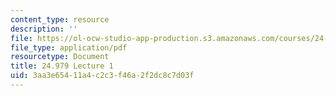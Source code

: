 ```yaml
---
content_type: resource
description: ''
file: https://ol-ocw-studio-app-production.s3.amazonaws.com/courses/24-979-topics-in-semantics-negative-polarity-items-fall-2018/3aa3e65411a4c2c3f46a2f2dc8c7d03f_MIT24_979F18_lec1.pdf
file_type: application/pdf
resourcetype: Document
title: 24.979 Lecture 1
uid: 3aa3e654-11a4-c2c3-f46a-2f2dc8c7d03f
---
```

